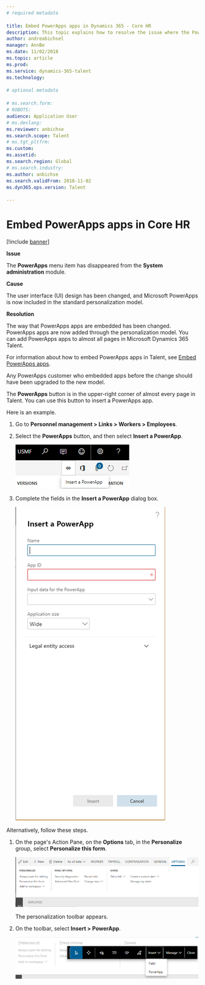 ```yaml
---
# required metadata

title: Embed PowerApps apps in Dynamics 365 - Core HR
description: This topic explains how to resolve the issue where the PowerApps menu item has disappeared from the System administration module.
author: andreabichsel
manager: AnnBe
ms.date: 11/02/2018
ms.topic: article
ms.prod: 
ms.service: dynamics-365-talent
ms.technology: 

# optional metadata

# ms.search.form: 
# ROBOTS: 
audience: Application User
# ms.devlang: 
ms.reviewer: anbichse
ms.search.scope: Talent
# ms.tgt_pltfrm: 
ms.custom: 
ms.assetid: 
ms.search.region: Global
# ms.search.industry: 
ms.author: anbichse
ms.search.validFrom: 2018-11-02
ms.dyn365.ops.version: Talent

---
```


# Embed PowerApps apps in Core HR

[!include [banner](includes/banner.md)]

**Issue**

The **PowerApps** menu item has disappeared from the **System administration** module.

**Cause**

The user interface (UI) design has been changed, and Microsoft PowerApps is now included in the standard personalization model.

**Resolution**

The way that PowerApps apps are embedded has been changed. PowerApps apps are now added through the personalization model. You can add PowerApps apps to almost all pages in Microsoft Dynamics 365 Talent.

For information about how to embed PowerApps apps in Talent, see [Embed PowerApps apps](https://docs.microsoft.com/dynamics365/unified-operations/fin-and-ops/get-started/embed-power-apps).

Any PowerApps customer who embedded apps before the change should have been upgraded to the new model.

The **PowerApps** button is in the upper-right corner of almost every page in Talent. You can use this button to insert a PowerApps app.

Here is an example.

1. Go to **Personnel management \> Links \> Workers \> Employees**.
2. Select the **PowerApps** button, and then select **Insert a PowerApp**.

    ![PowerApps button](media/png.png)

3. Complete the fields in the **Insert a PowerApp** dialog box.

    ![Insert a PowerApp dialog box](media/insert-powerapp.png)

Alternatively, follow these steps.

1. On the page's Action Pane, on the **Options** tab, in the **Personalize** group, select **Personalize this form**.

    ![Personalize group on the Options tab](media/options.png)

    The personalization toolbar appears.

2. On the toolbar, select **Insert \> PowerApp**.

    ![Insert a PowerApps app by using the personalization toolbar](media/powerapp-bar.png)
